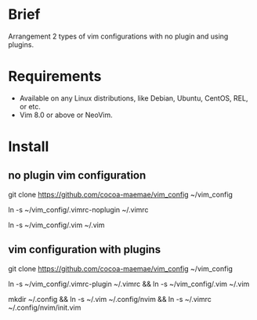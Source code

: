 # Brief
Arrangement 2 types of vim configurations with no plugin and using plugins.

# Requirements
* Available on any Linux distributions, like Debian, Ubuntu, CentOS, REL, or etc.
* Vim 8.0 or above or NeoVim.

# Install
## no plugin vim configuration
git clone https://github.com/cocoa-maemae/vim_config ~/vim_config

ln -s ~/vim_config/.vimrc-noplugin ~/.vimrc

ln -s ~/vim_config/.vim ~/.vim

## vim configuration with plugins
git clone https://github.com/cocoa-maemae/vim_config ~/vim_config

ln -s ~/vim_config/.vimrc-plugin ~/.vimrc && ln -s ~/vim_config/.vim ~/.vim

mkdir ~/.config && ln -s ~/.vim ~/.config/nvim && ln -s ~/.vimrc ~/.config/nvim/init.vim
